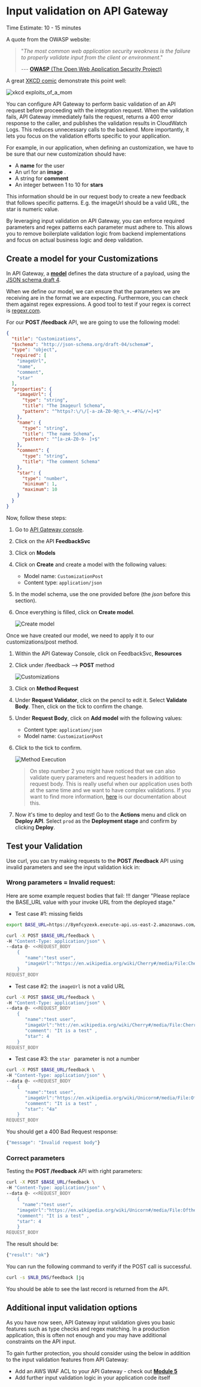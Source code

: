 # Input validation on API Gateway
Time Estimate: 10 - 15 minutes

A quote from the OWASP website: 

> "*The most common web application security weakness is the failure to properly validate input from the client or environment*."
> 
>  --- [**OWASP** (The Open Web Application Security Project)](https://www.owasp.org/index.php/Data_Validation)

A great [XKCD comic](https://xkcd.com/327/) demonstrate this point well: 

![xkcd exploits_of_a_mom ](https://imgs.xkcd.com/comics/exploits_of_a_mom.png)

You can configure API Gateway to perform basic validation of an API request before proceeding with the integration request. When the validation fails, API Gateway immediately fails the request, returns a 400 error response to the caller, and publishes the validation results in CloudWatch Logs. This reduces unnecessary calls to the backend. More importantly, it lets you focus on the validation efforts specific to your application.

For example, in our application, when defining an customization, we have to be sure that our new customization should have:

 - A **name** for the user
 - An url for an **image** .
 - A string for **comment**
 - An integer between 1 to 10 for **stars**

This information should be in our request body to create a new feedback that follows specific patterns.  E.g. the imageUrl should be a valid URL, the star is numeric value.

By leveraging input validation on API Gateway, you can enforce required parameters and regex patterns each parameter must adhere to. This allows you to remove boilerplate validation logic from backend implementations and focus on actual business logic and deep validation.

## Create a model for your Customizations

In API Gateway, a [**model**](https://docs.aws.amazon.com/apigateway/latest/developerguide/models-mappings.html#models-mappings-models) defines the data structure of a payload, using the [JSON schema draft 4](https://tools.ietf.org/html/draft-zyp-json-schema-04).

When we define our model, we can ensure that the parameters we are receiving are in the format we are expecting. Furthermore, you can check them against regex expressions. A good tool to test if your regex is correct is [regexr.com](https://regexr.com/). 

For our **POST /feedback** API, we are going to use the following model:

```json
{
  "title": "Customizations",
  "$schema": "http://json-schema.org/draft-04/schema#",
  "type": "object",
  "required": [
    "imageUrl",
    "name",
    "comment",
    "star"
  ],
  "properties": {
    "imageUrl": {
      "type": "string",
      "title": "The Imageurl Schema",
      "pattern": "^https?:\/\/[-a-zA-Z0-9@:%_+.~#?&//=]+$"
    },
    "name": {
      "type": "string",
      "title": "The name Schema",
      "pattern": "^[a-zA-Z0-9- ]+$"
    },
    "comment": {
      "type": "string",
      "title": "The comment Schema"
    },
    "star": {
      "type": "number",
      "minimum": 1,
      "maximum": 10
    }
  }
}
```

Now, follow these steps:

1. Go to [API Gateway console](https://console.aws.amazon.com/apigateway).
2. Click on the API **FeedbackSvc**
3. Click on **Models**
4. Click on **Create** and create a model with the following values:
	- Model name: `CustomizationPost`
	- Content type: `application/json`
1. In the model schema, use the one provided before (the *json* before this section).
1. Once everything is filled, click on **Create model**.
	
	![Create model](../images/06_api_model.png)

Once we have created our model, we need to apply it to our customizations/post method.

1. Within the API Gateway Console, click on FeedbackSvc, **Resources**
1. Click under /feedback --> **POST** method

	![Customizations ](../images/06_customizations.png)

1. Click on **Method Request**
1. Under **Request Validator**, click on the pencil to edit it. Select **Validate Body**. Then, click on the tick to confirm the change.
1. Under **Request Body**, click on **Add model** with the following values:
	- Content type: `application/json`
	- Model name: `CustomizationPost`
1. Click to the tick to confirm.

	![Method Execution](../images/06_method_execution.png)
	
	> On step number 2 you might have noticed that we can also validate query parameters and request headers in addition to request body. This is really useful when our application uses both at the same time and we want to have complex validations. If you want to find more information, [here](https://docs.aws.amazon.com/apigateway/latest/developerguide/api-gateway-method-request-validation.html) is our documentation about this.

1. Now it's time to deploy and test! Go to the **Actions** menu and click on **Deploy API**. Select `prod` as the **Deployment stage** and confirm by clicking **Deploy**.

## Test your Validation

Use curl, you can try making requests to the **POST /feedback** API using invalid parameters and see the input validation kick in: 

### Wrong parameters = Invalid request:

Here are some example request bodies that fail:
!!! danger "Please replace the BASE_URL value with your invoke URL from the deployed stage."

* Test case #1: missing fields

```bash hl_lines="1"
export BASE_URL=https://8ymfcyzexk.execute-api.us-east-2.amazonaws.com/prod
```

```bash
curl -X POST $BASE_URL/feedback \
-H "Content-Type: application/json" \
--data @- <<REQUEST_BODY
	{  
	   "name":"test user",
	   "imageUrl":"https://en.wikipedia.org/wiki/Cherry#/media/File:Cherry_Stella444.jpg"
	}
REQUEST_BODY
```

* Test case #2: the `imageUrl` is not a valid URL

```bash
curl -X POST $BASE_URL/feedback \
-H "Content-Type: application/json" \
--data @- <<REQUEST_BODY
	{  
	   "name":"test user",
	   "imageUrl":"htt://en.wikipedia.org/wiki/Cherry#/media/File:Cherry_Stella444.jpg",
	   "comment": "It is a test" ,
	   "star": 4
	}
REQUEST_BODY
```

* Test case #3: the `star ` parameter is not a number

```bash
curl -X POST $BASE_URL/feedback \
-H "Content-Type: application/json" \
--data @- <<REQUEST_BODY
	{  
	   "name":"test user",
	   "imageUrl":"https://en.wikipedia.org/wiki/Unicorn#/media/File:Oftheunicorn.jpg",
	   "comment": "It is a test" ,
	   "star": "4a"
	}
REQUEST_BODY
```


You should get a 400 Bad Request response: 

```javascript
{"message": "Invalid request body"}
```


### Correct parameters

Testing the **POST /feedback** API with right parameters:

```bash
curl -X POST $BASE_URL/feedback \
-H "Content-Type: application/json" \
--data @- <<REQUEST_BODY
	{  
	  "name":"test user",
    "imageUrl":"https://en.wikipedia.org/wiki/Unicorn#/media/File:Oftheunicorn.jpg",
    "comment": "It is a test" ,
    "star": 4
	}
REQUEST_BODY
```

The result should be:

```javascript
{"result": "ok"}
```

You can run the following command to verify if the POST call is successful.
```bash
curl -s $NLB_DNS/feedback |jq
```
You should be able to see the last record is returned from the API.

## Additional input validation options

As you have now seen, API Gateway input validation gives you basic features such as type checks and regex matching. In a production application, this is often not enough and you may have additional constraints on the API input. 

To gain further protection, you should consider using the below in addition to the input validation features from API Gateway:

* Add an AWS WAF ACL to your API Gateway - check out [**Module 5**](../waf/)
* Add further input validation logic in your application code itself